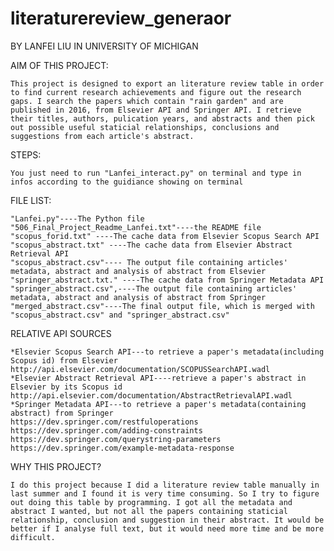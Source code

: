 # literaturereview_generaor
BY LANFEI LIU IN UNIVERSITY OF MICHIGAN


AIM OF THIS PROJECT:

	This project is designed to export an literature review table in order to find current research achievements and figure out the research gaps. I search the papers which contain "rain garden" and are published in 2016, from Elsevier API and Springer API. I retrieve their titles, authors, pulication years, and abstracts and then pick out possible useful staticial relationships, conclusions and suggestions from each article's abstract.

STEPS:

	You just need to run "Lanfei_interact.py" on terminal and type in infos according to the guidiance showing on terminal

FILE LIST:

	"Lanfei.py"----The Python file
	"506_Final_Project_Readme_Lanfei.txt"----the README file
	"scopus_forid.txt" ----The cache data from Elsevier Scopus Search API
	"scopus_abstract.txt" ----The cache data from Elsevier Abstract Retrieval API
	"scopus_abstract.csv"---- The output file containing articles' metadata, abstract and analysis of abstract from Elsevier
	"springer_abstract.txt." ----The cache data from Springer Metadata API
	"springer_abstract.csv",----The output file containing articles' metadata, abstract and analysis of abstract from Springer
	"merged_abstract.csv"----The final output file, which is merged with "scopus_abstract.csv" and "springer_abstract.csv"


RELATIVE API SOURCES

	*Elsevier Scopus Search API---to retrieve a paper's metadata(including Scopus id) from Elsevier
	http://api.elsevier.com/documentation/SCOPUSSearchAPI.wadl
	*Elsevier Abstract Retrieval API----retrieve a paper's abstract in Elsevier by its Scopus id
	http://api.elsevier.com/documentation/AbstractRetrievalAPI.wadl
	*Springer Metadata API---to retrieve a paper's metadata(containing abstract) from Springer
	https://dev.springer.com/restfuloperations
	https://dev.springer.com/adding-constraints
	https://dev.springer.com/querystring-parameters
	https://dev.springer.com/example-metadata-response
		

WHY THIS PROJECT?

	I do this project because I did a literature review table manually in last summer and I found it is very time consuming. So I try to figure out doing this table by programming. I got all the metadata and abstract I wanted, but not all the papers containing staticial relationship, conclusion and suggestion in their abstract. It would be better if I analyse full text, but it would need more time and be more difficult.
